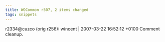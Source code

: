 ```yaml
---
title: WOCommon r507, 2 items changed
tags: snippets
---
```


r2334@cuzco (orig r256): wincent | 2007-03-22 16:52:12 +0100 Comment cleanup.
